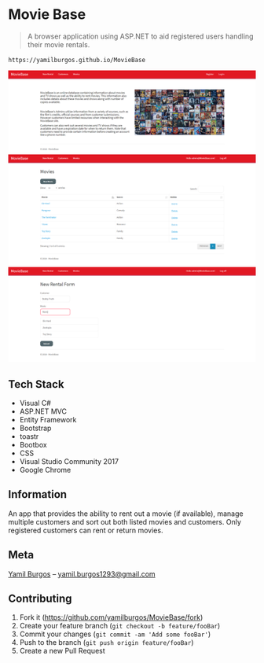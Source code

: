 # Movie Base
> A browser application using ASP.NET to aid registered users handling their movie rentals.

	https://yamilburgos.github.io/MovieBase

![](demo.PNG)
![](demo2.PNG)
![](demo3.PNG)

## Tech Stack
- Visual C#
- ASP.NET MVC
- Entity Framework
- Bootstrap
- toastr
- Bootbox
- CSS
- Visual Studio Community 2017
- Google Chrome

## Information
An app that provides the ability to rent out a movie (if available), manage multiple customers and sort out both listed movies and customers. Only registered customers can rent or return movies.

## Meta
[Yamil Burgos](https://github.com/yamilburgos/) – yamil.burgos1293@gmail.com

## Contributing
1. Fork it (<https://github.com/yamilburgos/MovieBase/fork>)
2. Create your feature branch (`git checkout -b feature/fooBar`)
3. Commit your changes (`git commit -am 'Add some fooBar'`)
4. Push to the branch (`git push origin feature/fooBar`)
5. Create a new Pull Request